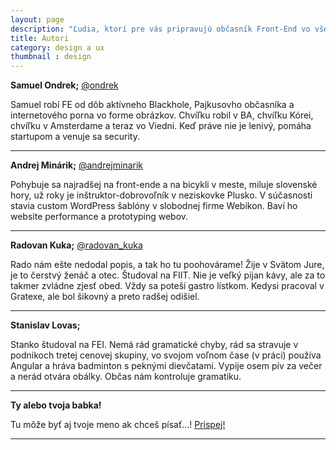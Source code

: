 ```yaml
---
layout: page
description: "Ľudia, ktorí pre vás pripravujú občasník Front-End vo všetkej svojej kráse"
title: Autori
category: design a ux
thumbnail : design
---
```



**Samuel Ondrek;**
[@ondrek](https://twitter.com/ondrek)

Samuel robí FE od dôb aktívneho Blackhole, Pajkusovho občasníka a internetového porna vo forme
obrázkov. Chvíľku robil v BA, chvíľku Kórei, chvíľku v Amsterdame a teraz vo Viedni. Keď práve nie
je lenivý, pomáha startupom a venuje sa security.


---

**Andrej Minárik;**
[@andrejminarik](https://twitter.com/andrejminarik)

Pohybuje sa najradšej na front-ende a na bicykli v meste, miluje slovenské hory, už roky je
inštruktor-dobrovoľník v neziskovke Plusko. V súčasnosti stavia custom WordPress šablóny v slobodnej
firme Webikon. Baví ho website performance a prototyping webov.


---

**Radovan Kuka;**
[@radovan_kuka](https://twitter.com/radovan_kuka)

Rado nám ešte nedodal popis, a tak ho tu poohovárame! Žije v Svätom Jure, je to čerstvý ženáč a
otec. Študoval na FIIT. Nie je veľký pijan kávy, ale za to takmer zvládne zjesť obed. Vždy sa poteší
gastro lístkom. Kedysi pracoval v Gratexe, ale bol šikovný a preto radšej odišiel.

---

**Stanislav Lovas;**

Stanko študoval na FEI. Nemá rád gramatické chyby, rád sa stravuje v podnikoch tretej cenovej skupiny,
vo svojom voľnom čase (v práci) používa Angular a hráva badminton s peknými dievčatami. Vypije osem
pív za večer a nerád otvára obálky. Občas nám kontroluje gramatiku.

---

**Ty alebo tvoja babka!**

Tu môže byť aj tvoje meno ak chceš písať…! [Prispej!](/p/prispej)

---